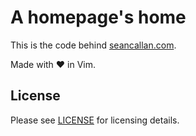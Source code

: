# A homepage's home

This is the code behind [seancallan.com](http://seancallan.com).

Made with :heart: in Vim.

## License

Please see [LICENSE](https://github.com/doomspork/doomspork.github.io/blob/master/LICENSE) for licensing details.
